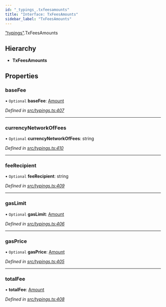 ```yaml
---
id: "_typings_.txfeesamounts"
title: "Interface: TxFeesAmounts"
sidebar_label: "TxFeesAmounts"
---
```


["typings"](../modules/_typings_.md).TxFeesAmounts

## Hierarchy

* **TxFeesAmounts**

## Properties

### baseFee

• `Optional` **baseFee**: [Amount](_typings_.amount.md)

*Defined in [src/typings.ts:407](https://github.com/trustlines-protocol/clientlib/blob/4830efe/src/typings.ts#L407)*

___

### currencyNetworkOfFees

• `Optional` **currencyNetworkOfFees**: string

*Defined in [src/typings.ts:410](https://github.com/trustlines-protocol/clientlib/blob/4830efe/src/typings.ts#L410)*

___

### feeRecipient

• `Optional` **feeRecipient**: string

*Defined in [src/typings.ts:409](https://github.com/trustlines-protocol/clientlib/blob/4830efe/src/typings.ts#L409)*

___

### gasLimit

• `Optional` **gasLimit**: [Amount](_typings_.amount.md)

*Defined in [src/typings.ts:406](https://github.com/trustlines-protocol/clientlib/blob/4830efe/src/typings.ts#L406)*

___

### gasPrice

• `Optional` **gasPrice**: [Amount](_typings_.amount.md)

*Defined in [src/typings.ts:405](https://github.com/trustlines-protocol/clientlib/blob/4830efe/src/typings.ts#L405)*

___

### totalFee

•  **totalFee**: [Amount](_typings_.amount.md)

*Defined in [src/typings.ts:408](https://github.com/trustlines-protocol/clientlib/blob/4830efe/src/typings.ts#L408)*
